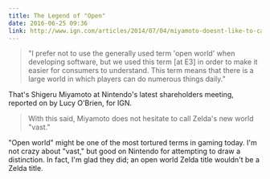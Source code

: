 ```yaml
---
title: The Legend of "Open"
date: 2016-06-25 09:36
link: http://www.ign.com/articles/2014/07/04/miyamoto-doesnt-like-to-call-zelda-wii-u-open-world
---
```

> "I prefer not to use the generally used term 'open world' when developing software, but we used this term [at E3] in order to make it easier for consumers to understand. This term means that there is a large world in which players can do numerous things daily." 

That's Shigeru Miyamoto at Nintendo's latest shareholders meeting, reported on by Lucy O'Brien, for IGN. 

> With this said, Miyamoto does not hesitate to call  Zelda's new world  "vast."

"Open world" might be one of the most tortured terms in gaming today. I'm not crazy about "vast," but good on Nintendo for attempting to draw a distinction. In fact, I'm glad they did; an open world Zelda title wouldn't be a Zelda title. 